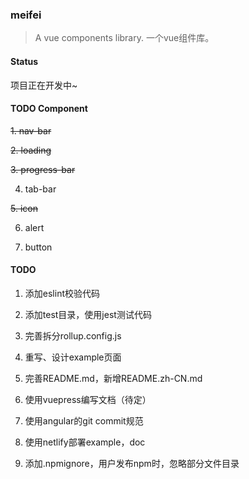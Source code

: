 ### meifei

> A vue components library. 一个vue组件库。

#### Status

项目正在开发中~

#### TODO Component

~~1. nav-bar~~

~~2. loading~~

~~3. progress-bar~~

4. tab-bar

~~5. icon~~

6. alert

7. button

#### TODO

1. 添加eslint校验代码

2. 添加test目录，使用jest测试代码

3. 完善拆分rollup.config.js

4. 重写、设计example页面

5. 完善README.md，新增README.zh-CN.md

6. 使用vuepress编写文档（待定）

7. 使用angular的git commit规范

8. 使用netlify部署example，doc

9. 添加.npmignore，用户发布npm时，忽略部分文件目录